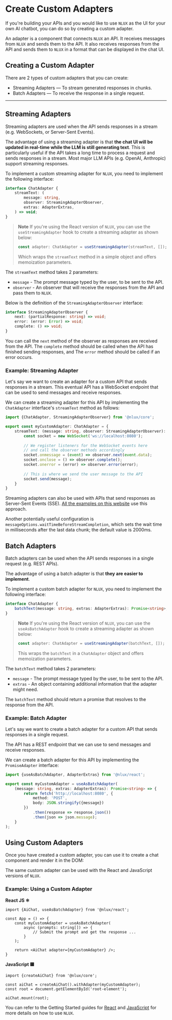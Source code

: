 # Create Custom Adapters

If you're building your APIs and you would like to use `NLUX` as the UI for your own AI chatbot, you can do so by creating a custom adapter.

An adapter is a component that connects `NLUX` an API. It receives messages from `NLUX` and sends them to the API. It also receives responses from the API and sends them to `NLUX` in a format that can be displayed in the chat UI.

## Creating a Custom Adapter

There are 2 types of custom adapters that you can create:

*   Streaming Adapters — To stream generated responses in chunks.
*   Batch Adapters — To receive the response in a single request.

---

## Streaming Adapters

Streaming adapters are used when the API sends responses in a stream (e.g. WebSockets, or Server-Sent Events).

The advantage of using a streaming adapter is that **the chat UI will be updated in real-time while the LLM is still generating text**. This is particularly useful if the API takes a long time to process a request and sends responses in a stream. Most major LLM APIs (e.g. OpenAI, Anthropic) support streaming responses.

To implement a custom streaming adapter for `NLUX`, you need to implement the following interface:

```typescript
interface ChatAdapter {
    streamText: (
        message: string,
        observer: StreamingAdapterObserver,
        extras: AdapterExtras,
    ) => void;
}
```

> **Note**
> If you're using the React version of `NLUX`, you can use the `useStreamingAdapter` hook to create a streaming adapter as shown below:
>
> ```typescript
> const adapter: ChatAdapter = useStreamingAdapter(streamText, []);
> ```
>
> Which wraps the `streamText` method in a simple object and offers memoization parameters.

The `streamText` method takes 2 parameters:

*   `message` - The prompt message typed by the user, to be sent to the API.
*   `observer` - An observer that will receive the responses from the API and pass them to `NLUX`.

Below is the definition of the `StreamingAdapterObserver` interface:

```typescript
interface StreamingAdapterObserver {
    next: (partialResponse: string) => void;
    error: (error: Error) => void;
    complete: () => void;
}
```

You can call the `next` method of the observer as responses are received from the API. The `complete` method should be called when the API has finished sending responses, and The `error` method should be called if an error occurs.

### Example: Streaming Adapter

Let's say we want to create an adapter for a custom API that sends responses in a stream.
This eventual API has a WebSocket endpoint that can be used to send messages and receive responses.

We can create a streaming adapter for this API by implementing the `ChatAdapter` interface's `streamText` method as follows:

```typescript
import {ChatAdapter, StreamingAdapterObserver} from '@nlux/core';

export const myCustomAdapter: ChatAdapter = {
    streamText: (message: string, observer: StreamingAdapterObserver): void => {
        const socket = new WebSocket('ws://localhost:8080');
        
        // We register listeners for the WebSocket events here
        // and call the observer methods accordingly
        socket.onmessage = (event) => observer.next(event.data);
        socket.onclose = () => observer.complete();
        socket.onerror = (error) => observer.error(error);
        
        // This is where we send the user message to the API
        socket.send(message);
    }
}
```

Streaming adapters can also be used with APIs that send responses as Server-Sent Events (SSE). [All the examples on this website](/nlux/examples/react-js-ai-assistant) use this approach.

Another potentially useful configuration is `messageOptions.waitTimeBeforeStreamCompletion`, which sets the wait time in milliseconds after the last data chunk; the default value is 2000ms.

## Batch Adapters

Batch adapters can be used when the API sends responses in a single request (e.g. REST APIs).

The advantage of using a batch adapter is that **they are easier to implement**.

To implement a custom batch adapter for `NLUX`, you need to implement the following interface:

```typescript
interface ChatAdapter {
    batchText(message: string, extras: AdapterExtras): Promise<string>;
}
```

> **Note**
> If you're using the React version of `NLUX`, you can use the `useAsBatchAdapter` hook to create a streaming adapter as shown below:
>
> ```typescript
> const adapter: ChatAdapter = useStreamingAdapter(batchText, []);
> ```
>
> This wraps the `batchText` in a `ChatAdapter` object and offers memoization parameters.

The `batchText` method takes 2 parameters:

*   `message` - The prompt message typed by the user, to be sent to the API.
*   `extras` - An object containing additional information that the adapter might need.

The `batchText` method should return a promise that resolves to the response from the API.

### Example: Batch Adapter

Let's say we want to create a batch adapter for a custom API that sends responses in a single request.

The API has a REST endpoint that we can use to send messages and receive responses.

We can create a batch adapter for this API by implementing the `PromiseAdapter` interface:

```typescript
import {useAsBatchAdapter, AdapterExtras} from '@nlux/react';

export const myCustomAdapter = useAsBatchAdapter(
    (message: string, extras: AdapterExtras): Promise<string> => {
        return fetch('http://localhost:8080', {
            method: 'POST',
            body: JSON.stringify({message})
        })
            .then(response => response.json())
            .then(json => json.message);
    }
);
```

## Using Custom Adapters

Once you have created a custom adapter, you can use it to create a chat component and render it in the DOM:

The same custom adapter can be used with the React and JavaScript versions of `NLUX`.

### Example: Using a Custom Adapter

**React JS ⚛️**
```tsx
import {AiChat, useAsBatchAdapter} from '@nlux/react';

const App = () => {
    const myCustomAdapter = useAsBatchAdapter(
        async (prompts: string[]) => {
            // Submit the prompt and get the response ...
        }
    );

    return <AiChat adapter={myCustomAdapter} />;
}
```

**JavaScript 🟨**
```tsx
import {createAiChat} from '@nlux/core';

const aiChat = createAiChat().withAdapter(myCustomAdapter);
const root = document.getElementById('root-element');

aiChat.mount(root);
```

You can refer to the Getting Started guides for [React](/nlux/learn/get-started?platform=react-js) and [JavaScript](/nlux/learn/get-started?platform=javascript) for more details on how to use `NLUX`.

